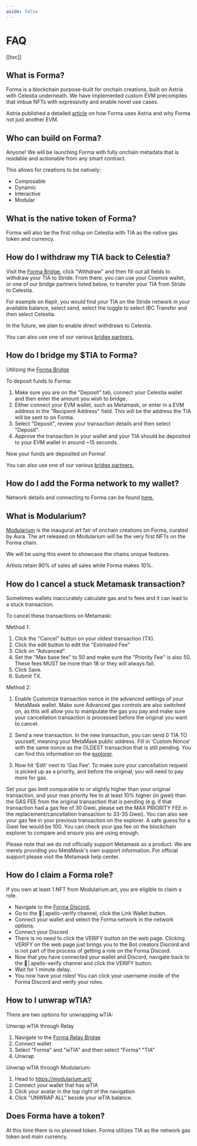 ```yaml
---
aside: false
---
```


# FAQ

[[toc]]

## What is Forma?
Forma is a blockchain purpose-built for onchain creations, built on Astria with Celestia underneath. We have implemented custom EVM precompiles that imbue NFTs with expressivity and enable novel use cases.

Astria published a detailed [article](https://www.astria.org/blog/how-forma-uses-the-astria-stack) on how Forma uses Astria and why Forma not just another EVM.

## Who can build on Forma?
Anyone! We will be launching Forma with fully onchain metadata that is readable and actionable from any smart contract. 

This allows for creations to be natively:

* Composable
* Dynamic
* Interactive
* Modular

## What is the native token of Forma?
Forma will also be the first rollup on Celestia with TIA as the native gas token and currency.

## How do I withdraw my TIA back to Celestia?
Visit the [Forma Bridge](https://bridge.forma.art/), click "Withdraw" and then fill out all fields to withdraw your TIA to Stride. From there, you can use your Cosmos wallet, or one of our bridge partners listed below, to transfer your TIA from Stride to Celestia. 

For example on Keplr, you would find your TIA on the Stride network in your available balance, select send, select the toggle to select IBC Transfer and then select Celestia.

In the future, we plan to enable direct withdraws to Celestia.

You can also use one of our various [bridge partners.](bridge/how-to-use#alternate-bridge-options)

## How do I bridge my $TIA to Forma?
Utilizing the [Forma Bridge](https://bridge.forma.art/)

To deposit funds to Forma:
1. Make sure you are on the "Deposit" tab, connect your Celestia wallet and then enter the amount you wish to bridge.
2. Either connect your EVM wallet, such as Metamask, or enter in a EVM address in the "Recipient Address" field. This will be the address the TIA will be sent to on Forma.
3. Select "Deposit", review your transaction details and then select "Deposit".
4. Approve the transaction in your wallet and your TIA should be deposited to your EVM wallet in around ~15 seconds.

Now your funds are deposited on Forma!

You can also use one of our various [bridge partners.](bridge/how-to-use#alternate-bridge-options)

## How do I add the Forma network to my wallet?
Network details and connecting to Forma can be found [here.](learn/chain-info#connecting-to-forma)

## What is Modularium?
[Modularium](http://modularium.art) is the inaugural art fair of onchain creations on Forma, curated by Aura. The art released on Modularium will be the very first NFTs on the Forma chain.

We will be using this event to showcase the chains unique features.

Artists retain 90% of sales all sales while Forma makes 10%.

## How do I cancel a stuck Metamask transaction?
Sometimes wallets inaccurately calculate gas and tx fees and it can lead to a stuck transaction. 

To cancel these transactions on Metamask:

Method 1:

1. Click the "Cancel" button on your oldest transaction (TX).
2. Click the edit button to edit the "Estimated Fee"
3. Click on "Advanced".
4. Set the "Max base fee" to 50 and make sure the "Priority Fee" is also 50. These fees MUST be more than 18 or they will always fail. 
5. Click Save.
6. Submit TX.


Method 2:

1. Enable Customize transaction nonce in the advanced settings of your MetaMask wallet. Make sure Advanced gas controls are also switched on, as this will allow you to manipulate the gas you pay and make sure your cancellation transaction is processed before the original you want to cancel. 

2. Send a new transaction. In the new transaction, you can send 0 TIA TO yourself, meaning your MetaMask public address. Fill in 'Custom Nonce' with the same nonce as the OLDEST transaction that is still pending. You can find this information on the [explorer](https://explorer.forma.art/).

3. Now hit 'Edit' next to 'Gas Fee'. To make sure your cancellation request is picked up as a priority, and before the original, you will need to pay more for gas.

Set your gas limit comparable to or slightly higher than your original transaction, and your max priority fee to at least 10% higher (in gwei) than the GAS FEE from the original transaction that is pending (e.g. if that transaction had a gas fee of 30 Gwei, please set the MAX PRIORITY FEE in the replacement/cancellation transaction to 33-35 Gwei). You can also see your gas fee in your previous transaction on the explorer. A safe guess for a Gwei fee would be 100. You can check your gas fee on the blockchain explorer to compare and ensure you are using enough. 

Please note that we do not officially support Metamask as a product. We are merely providing you MetaMask's own support information. For official support please visit the Metamask help center.

## How do I claim a Forma role?
If you own at least 1 NFT from Modularium.art, you are eligible to claim a role.

- Navigate to the [Forma Discord.](https://discord.gg/P6tEY8d7De)
- Go to the ⁠🔑│apello-verify channel, click the Link Wallet button.
- Connect your wallet and select the Forma network in the network options.
- Connect your Discord
- There is no need to click the VERIFY button on the web page. Clicking VERIFY on the web page just brings you to the Bot creators Discord and is not part of the process of getting a role on the Forma Discord. 
- Now that you have connected your wallet and Discord, navigate back to the ⁠🔑│apello-verify channel and click the VERIFY button.
- Wait for 1 minute delay.
- You now have your roles! You can click your username inside of the Forma Discord and verify your roles.

## How to I unwrap wTIA?
There are two options for unwrapping wTIA:

Unwrap wTIA through Relay
1. Navigate to the [Forma Relay Bridge](https://relay.link/forma)
2. Connect wallet
3. Select "Forma" and "wTIA" and then select "Forma" "TIA"
4. Unwrap

Unwrap wTIA through Modularium:
1. Head to https://modularium.art/
2. Connect your wallet that has wTIA
3. Click your avatar in the top right of the navigation
4. Click "UNWRAP ALL" beside your wTIA balance.

## Does Forma have a token?
At this time there is no planned token. Forma utilizes TIA as the network gas token and main currency.